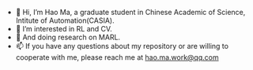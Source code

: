 - 👋 Hi, I’m Hao Ma, a graduate student in Chinese Academic of Science, Intitute of Automation(CASIA).
- 👀 I’m interested in RL and CV.
- 🌱 And doing research on MARL.
- 📫 If you have any questions about my repository or are willing to cooperate with me, please reach me at hao.ma.work@qq.com

<!---
Marroh/Marroh is a ✨ special ✨ repository because its `README.md` (this file) appears on your GitHub profile.
You can click the Preview link to take a look at your changes.
--->
